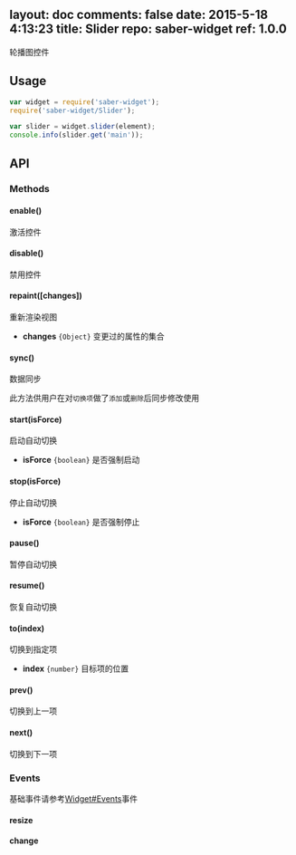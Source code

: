 layout: doc
comments: false
date: 2015-5-18 4:13:23
title: Slider
repo: saber-widget
ref: 1.0.0
---

轮播图控件

## Usage

``` javascript
var widget = require('saber-widget');
require('saber-widget/Slider');

var slider = widget.slider(element);
console.info(slider.get('main'));
```
## API

### Methods

#### enable()

激活控件

#### disable()

禁用控件

#### repaint([changes])

重新渲染视图

* **changes** `{Object}` 变更过的属性的集合

#### sync()

数据同步

此方法供用户在对`切换项`做了`添加`或`删除`后同步修改使用

#### start(isForce)

启动自动切换

* **isForce** `{boolean}` 是否强制启动


#### stop(isForce)

停止自动切换

* **isForce** `{boolean}` 是否强制停止


#### pause()

暂停自动切换

#### resume()

恢复自动切换

#### to(index)

切换到指定项

* **index** `{number}` 目标项的位置

#### prev()

切换到上一项

#### next()

切换到下一项

### Events

基础事件请参考[Widget#Events](./api-widget.md#events)事件

#### resize

#### change